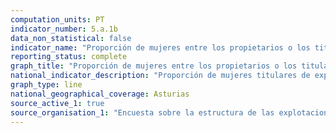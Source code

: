 ```yaml
---
computation_units: PT
indicator_number: 5.a.1b
data_non_statistical: false
indicator_name: "Proporción de mujeres entre los propietarios o los titulares de derechos sobre tierras agrícolas, desglosada por tipo de tenencia"
reporting_status: complete
graph_title: "Proporción de mujeres entre los propietarios o los titulares de derechos sobre tierras agrícolas, desglosada por tipo de tenencia"
national_indicator_description: "Proporción de mujeres titulares de explotaciones agrícolas en arrendamiento, respecto al total de titulares de explotaciones agrícolas en arrendamiento"
graph_type: line
national_geographical_coverage: Asturias
source_active_1: true
source_organisation_1: "Encuesta sobre la estructura de las explotaciones agrícolas, INE"
---
```

